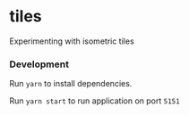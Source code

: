 # tiles
Experimenting with isometric tiles


### Development
Run `yarn` to install dependencies.

Run `yarn start` to run application on port `5151`